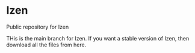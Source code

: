 # Izen
Public repository for Izen

THis is the main branch for Izen. If you want a stable version of Izen, then download all the files from here.
